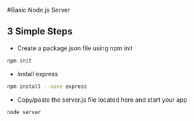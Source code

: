 #Basic Node.js Server

## 3 Simple Steps

* Create a package.json file using npm init
```bash
npm init 
```
* Install express
```bash
npm install --save express
```
* Copy/paste the server.js file located here and start your app
```bash
node server
```